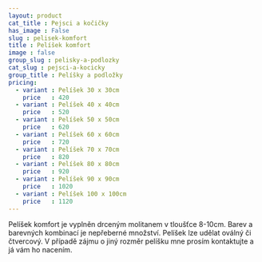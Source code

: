 ```yaml
---
layout: product
cat_title : Pejsci a kočičky
has_image : False
slug : pelisek-komfort
title : Pelíšek komfort
image : false
group_slug : pelisky-a-podlozky
cat_slug : pejsci-a-kocicky
group_title : Pelíšky a podložky
pricing:
  - variant : Pelíšek 30 x 30cm
    price   : 420
  - variant : Pelíšek 40 x 40cm
    price   : 520
  - variant : Pelíšek 50 x 50cm
    price   : 620
  - variant : Pelíšek 60 x 60cm
    price   : 720
  - variant : Pelíšek 70 x 70cm
    price   : 820
  - variant : Pelíšek 80 x 80cm
    price   : 920
  - variant : Pelíšek 90 x 90cm
    price   : 1020
  - variant : Pelíšek 100 x 100cm
    price   : 1120
---
```


Pelíšek komfort je vyplněn drceným molitanem v tloušťce 8-10cm. Barev a barevných kombinací je nepřeberné množství. Pelíšek lze udělat oválný či čtvercový. V případě zájmu o jiný rozměr pelíšku mne prosím kontaktujte a já vám ho nacením.

